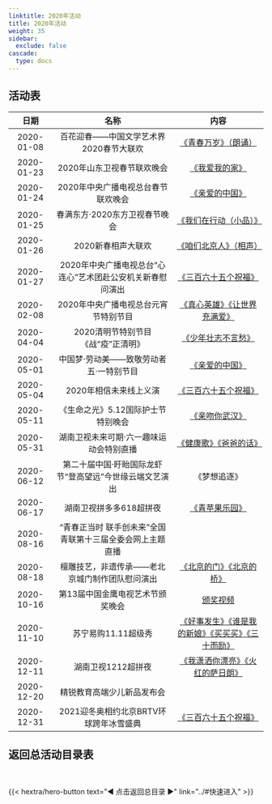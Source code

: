 ```yaml
---
linktitle: 2020年活动
title: 2020年活动
weight: 35
sidebar:
  exclude: false
cascade:
  type: docs
---
```


## 活动表

|日期|名称|内容|
|:-----:|:-----:|:-----:|
|2020-01-08|百花迎春——中国文学艺术界2020春节大联欢|[《青春万岁》（朗诵）](../2020/20200108/)|
|2020-01-23|2020年山东卫视春节联欢晚会|[《我爱我的家》](../2020/20200124/#2020年山东卫视春节联欢晚会)|
|2020-01-24|2020年中央广播电视总台春节联欢晚会|[《亲爱的中国》](../2020/20200124/#2020年中央广播电视总台春节联欢晚会)|
|2020-01-25|春满东方·2020东方卫视春节晚会|[《我们在行动（小品）》](../2020/20200124/#春满东方2020东方卫视春节晚会)|
|2020-01-26|2020新春相声大联欢|[《咱们北京人》（相声）](../2020/20200126/)|
|2020-01-27|2020年中央广播电视总台“心连心”艺术团赴公安机关新春慰问演出|[《三百六十五个祝福》](../2020/20200127/)|
|2020-02-08|2020年中央广播电视总台元宵节特别节目|[《真心英雄》《让世界充满爱》](../2020/20200208/)|
|2020-04-04|2020清明节特别节目《战“疫”正清明》|[《少年壮志不言愁》](../2020/20200404/)|
|2020-05-01|中国梦·劳动美——致敬劳动者五·一特别节目|[《亲爱的中国》](../2020/20200501/)|
|2020-05-04|2020年相信未来线上义演|[《三百六十五个祝福》](../2020/20200504/)|
|2020-05-11|《生命之光》5.12国际护士节特别晚会|[《亲吻你武汉》](../2020/20200511/)|
|2020-05-31|湖南卫视未来可期·六一趣味运动会特别直播|[《健康歌》《爸爸的话》](../2020/20200531/)|
|2020-06-12|第二十届中国·盱眙国际龙虾节“登高望远”今世缘云端文艺演出|《梦想追逐》|
|2020-06-17|湖南卫视拼多多618超拼夜|[《青苹果乐园》](../2020/20200617/)|
|2020-08-16|“青春正当时 联手创未来”全国青联第十三届全委会网上主题直播||
|2020-08-18|檀雕技艺，非遗传承——老北京城门制作团队慰问演出|[《北京的门》《北京的桥》](../2020/20200818/)|
|2020-10-16|第13届中国金鹰电视艺术节颁奖晚会|[颁奖视频](../2020/20201016/)|
|2020-11-10|苏宁易购11.11超级秀|[《好事发生》《谁是我的新娘》《买买买》《三十而励》](../2020/20201110/)|
|2020-12-11|湖南卫视1212超拼夜|[《我潇洒你漂亮》《火红的萨日朗》](../2020/20201211/)|
|2020-12-20|精锐教育高端少儿新品发布会||
|2020-12-31|2021迎冬奥相约北京BRTV环球跨年冰雪盛典|[《三百六十五个祝福》](../2020/20201231/)|

## 返回总活动目录表

<br>

{{< hextra/hero-button text="◀ 点击返回总目录 ▶" link="../#快速进入" >}}